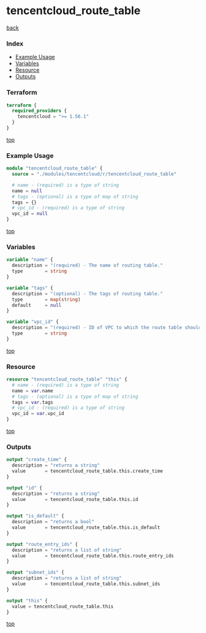 # tencentcloud_route_table

[back](../tencentcloud.md)

### Index

- [Example Usage](#example-usage)
- [Variables](#variables)
- [Resource](#resource)
- [Outputs](#outputs)

### Terraform

```terraform
terraform {
  required_providers {
    tencentcloud = ">= 1.56.1"
  }
}
```

[top](#index)

### Example Usage

```terraform
module "tencentcloud_route_table" {
  source = "./modules/tencentcloud/r/tencentcloud_route_table"

  # name - (required) is a type of string
  name = null
  # tags - (optional) is a type of map of string
  tags = {}
  # vpc_id - (required) is a type of string
  vpc_id = null
}
```

[top](#index)

### Variables

```terraform
variable "name" {
  description = "(required) - The name of routing table."
  type        = string
}

variable "tags" {
  description = "(optional) - The tags of routing table."
  type        = map(string)
  default     = null
}

variable "vpc_id" {
  description = "(required) - ID of VPC to which the route table should be associated."
  type        = string
}
```

[top](#index)

### Resource

```terraform
resource "tencentcloud_route_table" "this" {
  # name - (required) is a type of string
  name = var.name
  # tags - (optional) is a type of map of string
  tags = var.tags
  # vpc_id - (required) is a type of string
  vpc_id = var.vpc_id
}
```

[top](#index)

### Outputs

```terraform
output "create_time" {
  description = "returns a string"
  value       = tencentcloud_route_table.this.create_time
}

output "id" {
  description = "returns a string"
  value       = tencentcloud_route_table.this.id
}

output "is_default" {
  description = "returns a bool"
  value       = tencentcloud_route_table.this.is_default
}

output "route_entry_ids" {
  description = "returns a list of string"
  value       = tencentcloud_route_table.this.route_entry_ids
}

output "subnet_ids" {
  description = "returns a list of string"
  value       = tencentcloud_route_table.this.subnet_ids
}

output "this" {
  value = tencentcloud_route_table.this
}
```

[top](#index)